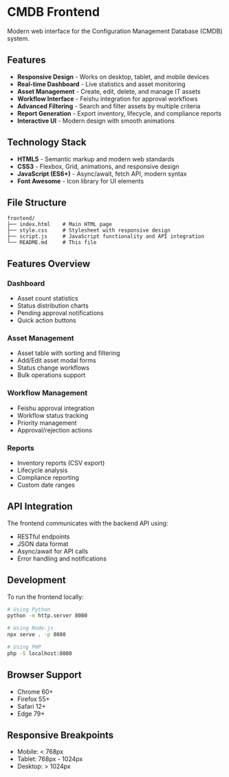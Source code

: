 # CMDB Frontend

Modern web interface for the Configuration Management Database (CMDB) system.

## Features

- **Responsive Design** - Works on desktop, tablet, and mobile devices
- **Real-time Dashboard** - Live statistics and asset monitoring
- **Asset Management** - Create, edit, delete, and manage IT assets
- **Workflow Interface** - Feishu integration for approval workflows
- **Advanced Filtering** - Search and filter assets by multiple criteria
- **Report Generation** - Export inventory, lifecycle, and compliance reports
- **Interactive UI** - Modern design with smooth animations

## Technology Stack

- **HTML5** - Semantic markup and modern web standards
- **CSS3** - Flexbox, Grid, animations, and responsive design
- **JavaScript (ES6+)** - Async/await, fetch API, modern syntax
- **Font Awesome** - Icon library for UI elements

## File Structure

```
frontend/
├── index.html    # Main HTML page
├── style.css     # Stylesheet with responsive design
├── script.js     # JavaScript functionality and API integration
└── README.md     # This file
```

## Features Overview

### Dashboard
- Asset count statistics
- Status distribution charts
- Pending approval notifications
- Quick action buttons

### Asset Management
- Asset table with sorting and filtering
- Add/Edit asset modal forms
- Status change workflows
- Bulk operations support

### Workflow Management
- Feishu approval integration
- Workflow status tracking
- Priority management
- Approval/rejection actions

### Reports
- Inventory reports (CSV export)
- Lifecycle analysis
- Compliance reporting
- Custom date ranges

## API Integration

The frontend communicates with the backend API using:
- RESTful endpoints
- JSON data format
- Async/await for API calls
- Error handling and notifications

## Development

To run the frontend locally:

```bash
# Using Python
python -m http.server 8080

# Using Node.js
npx serve . -p 8080

# Using PHP
php -S localhost:8080
```

## Browser Support

- Chrome 60+
- Firefox 55+
- Safari 12+
- Edge 79+

## Responsive Breakpoints

- Mobile: < 768px
- Tablet: 768px - 1024px
- Desktop: > 1024px